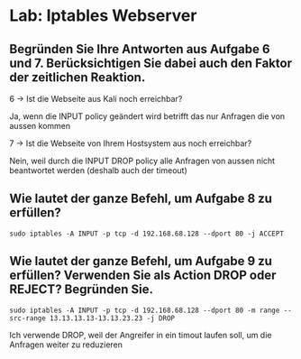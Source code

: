 # Lab: Iptables Webserver

## Begründen Sie Ihre Antworten aus Aufgabe 6 und 7. Berücksichtigen Sie dabei auch den Faktor der zeitlichen Reaktion.

6 -> Ist die Webseite aus Kali noch erreichbar?

Ja, wenn die INPUT policy geändert wird betrifft das nur Anfragen die von aussen kommen 

7 -> Ist die Webseite von Ihrem Hostsystem aus noch erreichbar?

Nein, weil durch die INPUT DROP policy alle Anfragen von aussen nicht beantwortet werden (deshalb auch der timeout)  

## Wie lautet der ganze Befehl, um Aufgabe 8 zu erfüllen?

`sudo iptables -A INPUT -p tcp -d 192.168.68.128 --dport 80 -j ACCEPT`

## Wie lautet der ganze Befehl, um Aufgabe 9 zu erfüllen? Verwenden Sie als Action DROP oder REJECT? Begründen Sie.

`sudo iptables -A INPUT -p tcp -d 192.168.68.128 --dport 80 -m range --src-range 13.13.13.13-13.13.23.23 -j DROP`

Ich verwende DROP, weil der Angreifer in ein timout laufen soll, um die Anfragen weiter zu reduzieren